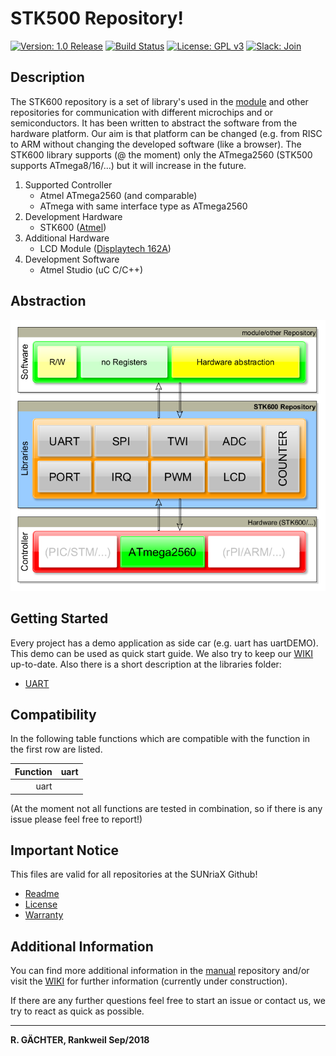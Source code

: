 ﻿# STK500 Repository!

[![Version: 1.0 Release](https://img.shields.io/badge/Version-1.0%20Release-green.svg)](https://github.com/sunriax) [![Build Status](https://travis-ci.org/sunriax/STK600.svg?branch=master)](https://travis-ci.org/sunriax/STK600) [![License: GPL v3](https://img.shields.io/badge/License-GPL%20v3-blue.svg)](https://www.gnu.org/licenses/gpl-3.0) [![Slack: Join](https://img.shields.io/badge/Slack-Join-blue.svg)](https://join.slack.com/t/sunriax-technology/shared_invite/enQtMjg3OTE2MjIyMTE2LTU1MmEwNmY5Y2Y3MTNjNzFhYzE5NTFkYWY4NzE0YmQzNzA5NjBkMWQ3ODkyNDI1NjJmMGIwYzMwOGI5ZjA2MDg)

## Description

The STK600 repository is a set of library's used in the [module](https://github.com/sunriax/module) and other repositories for communication with different microchips and or semiconductors. It has been written to abstract the software from the hardware platform. Our aim is that platform can be changed (e.g. from RISC to ARM without changing the developed software (like a browser). The STK600 library supports (@ the moment) only the ATmega2560 (STK500 supports ATmega8/16/...) but it will increase in the future.

1. Supported Controller
   * Atmel ATmega2560 (and comparable)
   * ATmega with same interface type as ATmega2560
1. Development Hardware
   * STK600 ([Atmel](https://www.microchip.com/developmenttools/ProductDetails/ATSTK600))
1. Additional Hardware
   * LCD Module ([Displaytech 162A](https://www.displaytech-us.com/sites/default/files/display-data-sheet/162A%20series-v21.pdf))
1. Development Software
   * Atmel Studio (uC C/C++)

## Abstraction

![Graphical Description](https://raw.githubusercontent.com/sunriax/manual/master/docs/image/STK600_abstraction.png "Graphical Description")

## Getting Started

Every project has a demo application as side car (e.g. uart has uartDEMO). This demo can be used as quick start guide. We also try to keep our [WIKI](https://wiki.sunriax.at) up-to-date. Also there is a short description at the libraries folder:


* [UART](./uart/uart.md)


## Compatibility

In the following table functions which are compatible with the function in the first row are listed.

| Function | uart |
|---------:|:----:|
| uart     |      |


(At the moment not all functions are tested in combination, so if there is any issue please feel free to report!)

## Important Notice

This files are valid for all repositories at the SUNriaX Github!
* [Readme](https://github.com/sunriax/manual/blob/master/README.md)
* [License](https://github.com/sunriax/manual/blob/master/LICENSE.md)
* [Warranty](https://github.com/sunriax/manual/blob/master/WARRANTY.md)

## Additional Information

You can find more additional information in the [manual](https://github.com/sunriax/manual/tree/master/docs) repository and/or visit the [WIKI](https://wiki.sunriax.at/) for further information (currently under construction).

If there are any further questions feel free to start an issue or contact us, we try to react as quick as possible.

---
**R. GÄCHTER, Rankweil Sep/2018**
